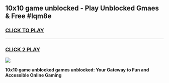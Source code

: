 
## 10x10 game unblocked - Play Unblocked Gmaes & Free #lqm8e
<h3>
<a href="https://news.freeplayer.one?title=10x10_game_unblocked&ref=03M">CLICK TO PLAY</a></h3>
<hr>

<h3>
<a href="https://news.freeplayer.one?title=10x10_game_unblocked&ref=03M">CLICK 2 PLAY</a>
  
</h3>

<a href="https://news.freeplayer.one?title=10x10_game_unblocked&ref=03M"><img src="https://clearcache.store/games.png"></a>


**10x10 game unblocked games unblocked: Your Gateway to Fun and Accessible Online Gaming**
